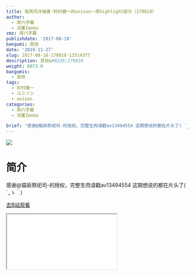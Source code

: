 ```yaml
---
title: 每周风评被害-铃村健一的unison一周highlight部分（170818）
author:
  - 周六字幕
  - 凉薯Imoko
zmz: 周六字幕
publishdate: '2017-08-18'
bangumi: 其他
date: '2019-11-27'
slug: 2017-08-18-170818-13514377
description: 其他&#8226;170818
weight: 8873.0
bangumis:
  - 其他
tags:
  - 铃村健一
  - ユニゾン
  - unison
categories:
  - 周六字幕
  - 凉薯Imoko

brief: "感谢@猫妖祭祀司-的授权，完整生肉请戳av13494554 这期想说的都在片头了( ´_ゝ｀)"
---
```

![](https://raw.githubusercontent.com/tcgriffith/owaraisite/master/static/tmpimg/b98bba0efa99ecf41f2b0a0261e77682e895bb51.jpg.480.jpg)
# 简介  
感谢@猫妖祭祀司-的授权，完整生肉请戳av13494554
这期想说的都在片头了( ´_ゝ｀)  

[去B站观看](https://www.bilibili.com/video/av13514377/)
<div class ="resp-container"><iframe class="testiframe" src="//player.bilibili.com/player.html?aid=13514377"", scrolling="no", allowfullscreen="true" > </iframe></div> 
